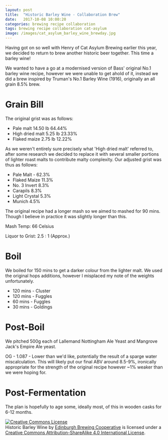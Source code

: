 ```yaml
---
layout: post
title:  "Historic Barley Wine - Collaboration Brew"
date:   2017-10-08 10:00:20
categories: brewing recipe collaboration
tags: brewing recipe collaboration cat-asylum
image: /images/cat_asylum_barley_wine_brewday.jpg
---
```


Having got on so well with Henry of Cat Asylum Brewing earlier this year, we decided to return to brew another historic beer together. This time a barley wine! 

We wanted to have a go at a modernised version of Bass' original No.1 barley wine recipe, however we were unable to get ahold of it, instead we did a brew inspired by Truman's No.1 Barley Wine (1916), originally an all grain 8.5% brew.

Grain Bill
==========

The original grist was as follows:

- Pale malt 14.50 lb 64.44%
- High dried malt 5.25 lb 23.33%
- Flaked maize 2.75 lb 12.22%

As we weren't entirely sure precisely what 'High dried malt' referred to, after some research we decided to replace it with several smaller portions of lighter roast malts to contribute malty complexity. Our adjusted grist was thus as follows:

- Pale Malt - 62.3%
- Flaked Maize 11.3%
- No. 3 Invert 8.3%
- Carapils 8.3%
- Light Crystal 5.3%
- Munich 4.5%
 

The original recipe had a longer mash so we aimed to mashed for 90 mins. Though I believe in practice it was slightly longer than this.

Mash Temp: 66 Celsius

Liquor to Grist: 2.5 : 1 (Approx.)

Boil
====

We boiled for 150 mins to get a darker colour from the lighter malt. We used the original hops additions, however I misplaced my note of the weights unfortunately.

- 120 mins - Cluster
- 120 mins - Fuggles
- 60 mins - Fuggles
- 30 mins - Goldings

Post-Boil
=========

We pitched 500g each of Lallemand Nottingham Ale Yeast and Mangrove Jack's Empire Ale yeast.

OG - 1.087 - Lower than we'd like, potentially the result of a sparge water miscalculation. This will likely put our final ABV around 8.5-9%, ironically appropriate for the strength of the original recipe however ~1% weaker than we were hoping for.

Post-Fermentation
=================

The plan is hopefully to age some, ideally most, of this in wooden casks for 6-12 months.

<a rel="license" href="http://creativecommons.org/licenses/by-sa/4.0/"><img alt="Creative Commons License" style="border-width:0" src="https://i.creativecommons.org/l/by-sa/4.0/88x31.png" /></a><br /><span xmlns:dct="http://purl.org/dc/terms/" href="http://purl.org/dc/dcmitype/Text" property="dct:title" rel="dct:type">Historic Barley Wine</span> by <a xmlns:cc="http://creativecommons.org/ns#" href="https://edinburgh-brewing-cooperative.github.io" property="cc:attributionName" rel="cc:attributionURL">Edinburgh Brewing Cooperative</a> is licensed under a <a rel="license" href="http://creativecommons.org/licenses/by-sa/4.0/">Creative Commons Attribution-ShareAlike 4.0 International License</a>.
